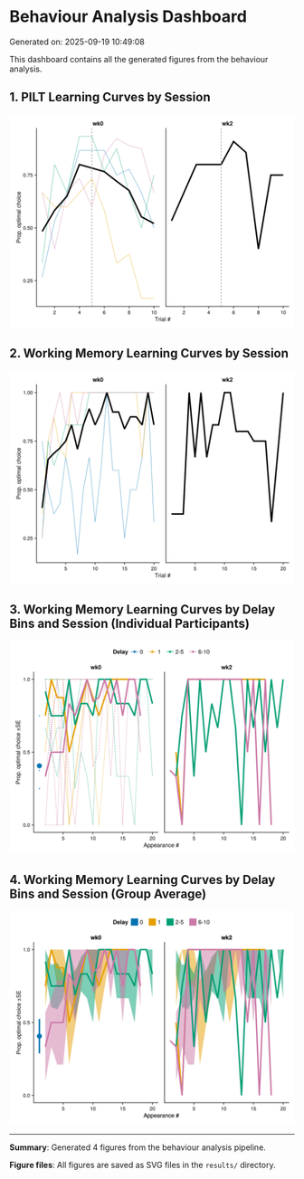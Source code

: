 # Behaviour Analysis Dashboard

Generated on: 2025-09-19 10:49:08

This dashboard contains all the generated figures from the behaviour analysis.

## 1. PILT Learning Curves by Session

![PILT Learning Curves by Session](PILT_learning_curves_by_session.svg)

## 2. Working Memory Learning Curves by Session

![Working Memory Learning Curves by Session](WM_learning_curves_by_session.svg)

## 3. Working Memory Learning Curves by Delay Bins and Session (Individual Participants)

![Working Memory Learning Curves by Delay Bins and Session (Individual Participants)](WM_learning_curves_by_delay_bins_and_session_individuals.svg)

## 4. Working Memory Learning Curves by Delay Bins and Session (Group Average)

![Working Memory Learning Curves by Delay Bins and Session (Group Average)](WM_learning_curves_by_delay_bins_and_session_group.svg)


---

**Summary**: Generated 4 figures from the behaviour analysis pipeline.

**Figure files**: All figures are saved as SVG files in the `results/` directory.
